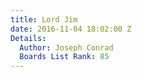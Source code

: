 ```yaml
---
title: Lord Jim
date: 2016-11-04 18:02:00 Z
Details:
  Author: Joseph Conrad
  Boards List Rank: 85
---
```


